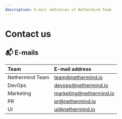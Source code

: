 ```yaml
---
description: E-mail addresses of Nethermind Team
---
```


# Contact us

## 📬 E-mails

| Team | E-mail address |
| :--- | :--- |
| Nethermind Team | team@nethermind.io |
| DevOps | devops@nethermind.io |
| Marketing | marketing@nethermind.io |
| PR | pr@nethermind.io |
| UI | ui@nethermind.io |

